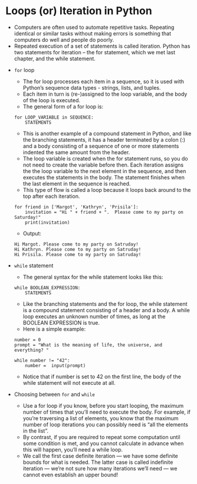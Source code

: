 # Loops (or) Iteration in Python

- Computers are often used to automate repetitive tasks. Repeating identical or similar tasks without making errors is something that computers do well and people do poorly.
- Repeated execution of a set of statements is called iteration. Python has two statements for iteration – the for statement, which we met last chapter, and the while statement.

* `for` loop
	- The for loop processes each item in a sequence, so it is used with Python’s sequence data types - strings, lists, and tuples.
	- Each item in turn is (re-)assigned to the loop variable, and the body of the loop is executed.
	- The general form of a for loop is:

	```
	for LOOP_VARIABLE in SEQUENCE:
		STATEMENTS
	```

	- This is another example of a compound statement in Python, and like the branching statements, it has a header terminated by a colon (:) and a body consisting of a sequence of one or more statements indented the same amount from the header.
	- The loop variable is created when the for statement runs, so you do not need to create the variable before then. Each iteration assigns the the loop variable to the next element in the sequence, and then executes the statements in the body. The statement finishes when the last element in the sequence is reached.
	- This type of flow is called a loop because it loops back around to the top after each iteration.

	```
	for friend in ['Margot', 'Kathryn', 'Prisila']:
		invitation = "Hi " + friend + ".  Please come to my party on Saturday!"
		print(invitation)
	```

	- Output:

	```
	Hi Margot. Please come to my party on Satruday!
	Hi Kathryn. Please come to my party on Satruday!
	Hi Prisila. Please come to my party on Satruday!
	```

* `while` statement
	- The general syntax for the while statement looks like this:

	```
	while BOOLEAN_EXPRESSION:
		STATEMENTS
	```

	- Like the branching statements and the for loop, the while statement is a compound statement consisting of a header and a body. A while loop executes an unknown number of times, as long at the BOOLEAN EXPRESSION is true.
	- Here is a simple example:

	```
	number = 0
	prompt = "What is the meaning of life, the universe, and everything? "

	while number != "42":
		number =  input(prompt)
	```

	- Notice that if number is set to 42 on the first line, the body of the while statement will not execute at all.

* Choosing between `for` and `while`
	- Use a for loop if you know, before you start looping, the maximum number of times that you’ll need to execute the body. For example, if you’re traversing a list of elements, you know that the maximum number of loop iterations you can possibly need is “all the elements in the list”.
	- By contrast, if you are required to repeat some computation until some condition is met, and you cannot calculate in advance when this will happen, you’ll need a while loop.
	- We call the first case definite iteration — we have some definite bounds for what is needed. The latter case is called indefinite iteration — we’re not sure how many iterations we’ll need — we cannot even establish an upper bound!
